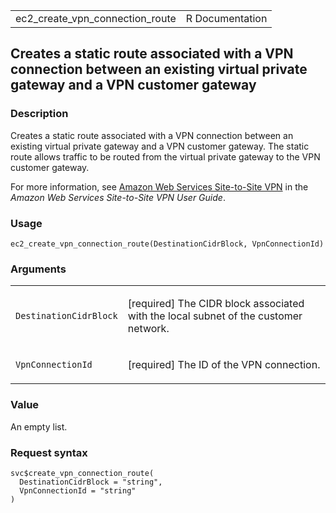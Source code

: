 <table style="width: 100%;">
<tbody>
<tr class="odd">
<td>ec2_create_vpn_connection_route</td>
<td style="text-align: right;">R Documentation</td>
</tr>
</tbody>
</table>

## Creates a static route associated with a VPN connection between an existing virtual private gateway and a VPN customer gateway

### Description

Creates a static route associated with a VPN connection between an
existing virtual private gateway and a VPN customer gateway. The static
route allows traffic to be routed from the virtual private gateway to
the VPN customer gateway.

For more information, see [Amazon Web Services Site-to-Site
VPN](https://docs.aws.amazon.com/vpn/latest/s2svpn/VPC_VPN.html) in the
*Amazon Web Services Site-to-Site VPN User Guide*.

### Usage

    ec2_create_vpn_connection_route(DestinationCidrBlock, VpnConnectionId)

### Arguments

<table>
<colgroup>
<col style="width: 35%" />
<col style="width: 65%" />
</colgroup>
<tbody>
<tr class="odd">
<td><code
id="ec2_create_vpn_connection_route_:_DestinationCidrBlock">DestinationCidrBlock</code></td>
<td><p>[required] The CIDR block associated with the local subnet of the
customer network.</p></td>
</tr>
<tr class="even">
<td><code
id="ec2_create_vpn_connection_route_:_VpnConnectionId">VpnConnectionId</code></td>
<td><p>[required] The ID of the VPN connection.</p></td>
</tr>
</tbody>
</table>

### Value

An empty list.

### Request syntax

    svc$create_vpn_connection_route(
      DestinationCidrBlock = "string",
      VpnConnectionId = "string"
    )
